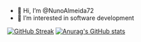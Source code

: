 - 👋 Hi, I’m @NunoAlmeida72
- 👀 I’m interested in software development

[![GitHub Streak](https://github-readme-streak-stats.herokuapp.com/?user=NunoAlmeida72)](https://git.io/streak-stats)
[![Anurag's GitHub stats](https://github-readme-stats.vercel.app/api?username=anuraghazra)](https://github.com/anuraghazra/github-readme-stats)

<!---
NunoAlmeida72/NunoAlmeida72 is a ✨ special ✨ repository because its `README.md` (this file) appears on your GitHub profile.
You can click the Preview link to take a look at your changes.
--->
